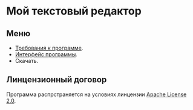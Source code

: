 # Мой текстовый редактор

## Меню

- [Требования к программе](/a/a.md).
- [Интерфейс программы](/sipponPages/a/).
- Скачать.

## Линцензионный договор

Программа распрстраняется на условиях линцензии [Apache License 2.0](https://www.apache.org/licenses/LICENSE-2.0.txt).
